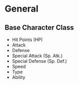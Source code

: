 # General
## Base Character Class
* Hit Points (HP)
* Attack
* Defense
* Special Attack (Sp. Atk.)
* Special Defense (Sp. Def.)
* Speed
* Type
* Ability